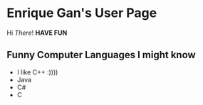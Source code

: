 # Enrique Gan's User Page 
Hi *There*!
**HAVE FUN**

## Funny Computer Languages I might know
* I like C++ :))))
* Java
* C#
* C
